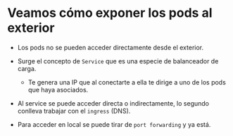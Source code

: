 # Veamos cómo exponer los pods al exterior

- Los pods no se pueden acceder directamente desde el exterior.

- Surge el concepto de ``Service`` que es una especie de balanceador de carga.
    - Te genera una IP que al conectarte a ella te dirige a uno de los pods que haya asociados.

- Al service se puede acceder directa o indirectamente, lo segundo conlleva trabajar con el ``ingress`` (DNS).

- Para acceder en local se puede tirar de ``port forwarding`` y ya está.

